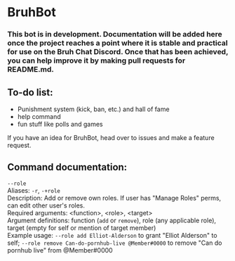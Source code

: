 # BruhBot
### This bot is in development. Documentation will be added here once the project reaches a point where it is stable and practical for use on the Bruh Chat Discord. Once that has been achieved, you can help improve it by making pull requests for README.md.

## To-do list:
- Punishment system (kick, ban, etc.) and hall of fame
- help command
- fun stuff like polls and games
  
  
If you have an idea for BruhBot, head over to issues and make a feature request.

## Command documentation:  
  
```--role```  
Aliases: ```-r```, ```-+role```  
Description: Add or remove own roles. If user has "Manage Roles" perms, can edit other user's roles.  
Required arguments: \<function>, \<role>, \<target>  
Argument definitions: function (```add``` or ```remove```), role (any applicable role), target (empty for self or mention of target member)  
Example usage: ```--role add Elliot-Alderson``` to grant "Elliot Alderson" to self; ```--role remove Can-do-pornhub-live @Member#0000``` to remove "Can do pornhub live" from @Member#0000
